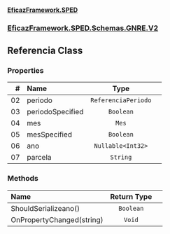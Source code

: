 #### [EficazFramework.SPED](EficazFrameworkSPED.md 'EficazFramework SPED')
### [EficazFramework.SPED.Schemas.GNRE.V2](EficazFramework.SPED.Schemas.GNRE.V2.md 'EficazFramework.SPED.Schemas.GNRE.V2')

## Referencia Class
### Properties

| # | Name | Type | |
| ---: | :--- | :---: | :--- |
| 02 | periodo | `ReferenciaPeriodo` |  |
| 03 | periodoSpecified | `Boolean` |  |
| 04 | mes | `Mes` |  |
| 05 | mesSpecified | `Boolean` |  |
| 06 | ano | `Nullable<Int32>` |  |
| 07 | parcela | `String` |  |
### Methods

| Name | Return Type | |
| :--- | :---: | :--- |
| ShouldSerializeano() | `Boolean` |  |
| OnPropertyChanged(string) | `Void` |  |
